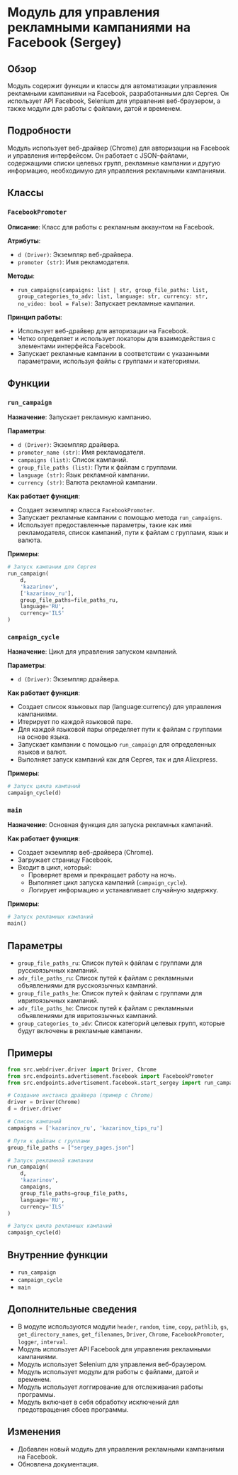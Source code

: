 # Модуль для управления рекламными кампаниями на Facebook (Sergey)

## Обзор

Модуль содержит функции и классы для автоматизации управления рекламными кампаниями на Facebook, разработанными для Сергея. Он использует API Facebook, Selenium для управления веб-браузером, а также модули для работы с файлами, датой и временем.

## Подробности

Модуль использует веб-драйвер (Chrome) для авторизации на Facebook и управления интерфейсом. Он работает с JSON-файлами, содержащими списки целевых групп, рекламные кампании и другую информацию, необходимую для управления рекламными кампаниями.

## Классы

### `FacebookPromoter`

**Описание**: Класс для работы с рекламным аккаунтом на Facebook. 

**Атрибуты**:

- `d (Driver)`: Экземпляр веб-драйвера.
- `promoter (str)`: Имя рекламодателя.

**Методы**:

- `run_campaigns(campaigns: list | str, group_file_paths: list, group_categories_to_adv: list, language: str, currency: str, no_video: bool = False)`: Запускает рекламные кампании.

**Принцип работы**:

- Использует веб-драйвер для авторизации на Facebook.
- Четко определяет и использует локаторы для взаимодействия с элементами интерфейса Facebook.
- Запускает рекламные кампании в соответствии с указанными параметрами, используя файлы с группами и категориями.

## Функции

### `run_campaign`

**Назначение**: Запускает рекламную кампанию.

**Параметры**:

- `d (Driver)`: Экземпляр драйвера.
- `promoter_name (str)`: Имя рекламодателя.
- `campaigns (list)`: Список кампаний.
- `group_file_paths (list)`: Пути к файлам с группами.
- `language (str)`: Язык рекламной кампании.
- `currency (str)`: Валюта рекламной кампании.

**Как работает функция**:

- Создает экземпляр класса `FacebookPromoter`.
- Запускает рекламные кампании с помощью метода `run_campaigns`.
- Использует предоставленные параметры, такие как имя рекламодателя, список кампаний, пути к файлам с группами, язык и валюта.

**Примеры**:

```python
# Запуск кампании для Сергея
run_campaign(
    d, 
    'kazarinov', 
    ['kazarinov_ru'], 
    group_file_paths=file_paths_ru, 
    language='RU', 
    currency='ILS'
)
```


### `campaign_cycle`

**Назначение**: Цикл для управления запуском кампаний.

**Параметры**:

- `d (Driver)`: Экземпляр драйвера.

**Как работает функция**:

- Создает список языковых пар (language:currency) для управления кампаниями.
- Итерирует по каждой языковой паре.
- Для каждой языковой пары определяет пути к файлам с группами на основе языка.
- Запускает кампании с помощью `run_campaign` для определенных языков и валют.
- Выполняет запуск кампаний как для Сергея, так и для Aliexpress.

**Примеры**:

```python
# Запуск цикла кампаний
campaign_cycle(d)
```

### `main`

**Назначение**: Основная функция для запуска рекламных кампаний.

**Как работает функция**:

- Создает экземпляр веб-драйвера (Chrome).
- Загружает страницу Facebook.
- Входит в цикл, который:
    - Проверяет время и прекращает работу на ночь.
    - Выполняет цикл запуска кампаний (`campaign_cycle`).
    - Логирует информацию и устанавливает случайную задержку.

**Примеры**:

```python
# Запуск рекламных кампаний
main()
```

## Параметры

- `group_file_paths_ru`: Список путей к файлам с группами для русскоязычных кампаний.
- `adv_file_paths_ru`: Список путей к файлам с рекламными объявлениями для русскоязычных кампаний.
- `group_file_paths_he`: Список путей к файлам с группами для ивритоязычных кампаний.
- `adv_file_paths_he`: Список путей к файлам с рекламными объявлениями для ивритоязычных кампаний.
- `group_categories_to_adv`: Список категорий целевых групп, которые будут включены в рекламные кампании.

## Примеры

```python
from src.webdriver.driver import Driver, Chrome
from src.endpoints.advertisement.facebook import FacebookPromoter
from src.endpoints.advertisement.facebook.start_sergey import run_campaign, campaign_cycle

# Создание инстанса драйвера (пример с Chrome)
driver = Driver(Chrome)
d = driver.driver 

# Список кампаний
campaigns = ['kazarinov_ru', 'kazarinov_tips_ru']

# Пути к файлам с группами
group_file_paths = ["sergey_pages.json"]

# Запуск рекламной кампании
run_campaign(
    d, 
    'kazarinov', 
    campaigns, 
    group_file_paths=group_file_paths, 
    language='RU', 
    currency='ILS'
)

# Запуск цикла рекламных кампаний
campaign_cycle(d)
```

## Внутренние функции

- `run_campaign`
- `campaign_cycle`
- `main`

## Дополнительные сведения

- В модуле используются модули `header`, `random`, `time`, `copy`, `pathlib`, `gs`, `get_directory_names`, `get_filenames`, `Driver`, `Chrome`, `FacebookPromoter`, `logger`, `interval`.
- Модуль использует API Facebook для управления рекламными кампаниями.
- Модуль использует Selenium для управления веб-браузером.
- Модуль использует модули для работы с файлами, датой и временем.
- Модуль использует логгирование для отслеживания работы программы.
- Модуль включает в себя обработку исключений для предотвращения сбоев программы.

## Изменения

- Добавлен новый модуль для управления рекламными кампаниями на Facebook.
- Обновлена документация.